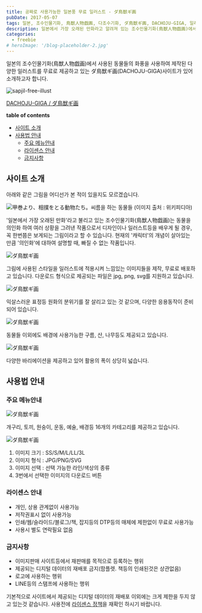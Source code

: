 ```yaml
---
title: 공짜로 사용가능한 일본풍 무료 일러스트 - ダ鳥獣ギ画
pubDate: 2017-05-07
tags: 일본, 조수인물기화, 鳥獣人物戯画, 다조수기화, ダ鳥獣ギ画, DACHOJU-GIGA, 일러스트, 무료, 공짜, 삽질, design, freebie, illust, sapjil
description: 일본에서 가장 오래된 만화라고 알려져 있는 조수인물기화(鳥獣人物戯画)에서 사용된 동물들의 화풍을 사용하여 제작된 개구리, 토끼등의 다양한 무료 일러스트로 제공하고 있는 ダ鳥獣ギ画(DACHOJU-GIGA)사이트를 소개합니다.
categories:
  - freebie
# heroImage: '/blog-placeholder-2.jpg'
---
```


일본의 조수인물기화(鳥獣人物戯画)에서 사용된 동물들의 화풍을 사용하여 제작된 다양한 일러스트를 무료로 제공하고 있는 ダ鳥獣ギ画(DACHOJU-GIGA)사이트가 있어 소개하고자 합니다.

![sapjil-free-illust](https://farm5.staticflickr.com/4181/34335660341_cacefe091b_c.jpg)

[DACHOJU-GIGA / ダ鳥獣ギ画](http://www.chojugiga.com/)

**table of contents**

- [사이트 소개](#사이트-소개)
- [사용법 안내](#사용법-안내)
  - [주요 메뉴안내](#주요-메뉴안내)
  - [라이센스 안내](#라이센스-안내)
  - [금지사항](#금지사항)

## 사이트 소개

아래와 같은 그림을 어디선가 본 적이 있을지도 모르겠습니다.

![甲巻より、相撲をとる動物たち。씨름을 하는 동물들 (이미지 출처 : 위키피디아)](https://upload.wikimedia.org/wikipedia/commons/f/fa/Chouju_sumo2.jpg)

'일본에서 가장 오래된 만화'라고 불리고 있는 조수인물기화(鳥獣人物戯画)는 동물을 의인화 하여 여러 상황을 그려낸 작품으로서 디자인이나 일러스트등을 배우게 될 경우, 꼭 한번쯤은 보게되는 그림이라고 할 수 있습니다. 현재의 '캐릭터'의 개념이 살아있는 만큼 '의인화'에 대하여 설명할 때, 빠질 수 없는 작품입니다.

![ダ鳥獣ギ画](https://c1.staticflickr.com/5/4194/34336133601_b4a3977d34_z.jpg)

그림에 사용된 스타일을 일러스트에 적용시켜 느낌있는 이미지들을 제작, 무료로 배포하고 있습니다. 다운로드 형식으로 제공되는 파일은 jpg, png, svg를 지원하고 있습니다.

![ダ鳥獣ギ画](https://c1.staticflickr.com/5/4187/34354120621_18fdec1e97_z.jpg)

익살스러운 표정등 원화의 분위기를 잘 살리고 있는 것 같으며, 다양한 응용동작이 준비되어 있습니다.

![ダ鳥獣ギ画](https://c1.staticflickr.com/5/4157/34099422190_4f53e8f518_z.jpg)

동물들 이외에도 배경에 사용가능한 구름, 산, 나무등도 제공되고 있습니다.

![ダ鳥獣ギ画](https://c1.staticflickr.com/5/4171/34315278512_32572ac366_o_d.gif)

다양한 바리에이션을 제공하고 있어 활용의 폭이 상당히 넓습니다.

## 사용법 안내

### 주요 메뉴안내

![ダ鳥獣ギ画](https://c1.staticflickr.com/5/4188/34484795425_b403e6f8cb_z.jpg)

개구리, 토끼, 원숭이, 운동, 예술, 배경등 16개의 카테고리를 제공하고 있습니다.

![ダ鳥獣ギ画](https://c1.staticflickr.com/5/4156/33624384164_1d5dab1942_z.jpg)

1. 이미지 크기 : SS/S/M/L/LL/3L
2. 이미지 형식 : JPG/PNG/SVG
3. 이미지 선택 : 선택 가능한 라인/색상의 종류
4. 3번에서 선택한 이미지의 다운로드 버튼

### 라이센스 안내

- 개인, 상용 관계없이 사용가능
- 저작권표시 없이 사용가능
- 인쇄/웹/슬라이드/블로그/책, 잡지등의 DTP등의 매체에 제한없이 무료로 사용가능
- 사용시 별도 연락필요 없음

### 금지사항

- 이미지판매 사이트등에서 재판매를 목적으로 등록하는 행위
- 제공되는 디지털 데이터의 재배포 금지(팜플렛. 책등의 인쇄된것은 상관없음)
- 로고에 사용하는 행위
- LINE등의 스탬프에 사용하는 행위

기본적으로 사이트에서 제공되는 디지털 데이터의 재배포 이외에는 크게 제한을 두지 않고 있는것 같습니다. 사용전에 [라이센스 정책](http://www.chojugiga.com/terms/)을 재확인 하시기 바랍니다.
